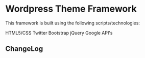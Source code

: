 Wordpress Theme Framework
===================================

This framework is built using the following scripts/technologies:

HTML5/CSS
Twitter Bootstrap
jQuery
Google API's


ChangeLog
---------------
